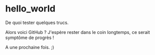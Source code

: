 # hello_world
De quoi tester quelques trucs.

Alors voici GitHub ? J'espère rester dans le coin longtemps, ce serait symptôme de progrès !

A une prochaine fois. ;)
